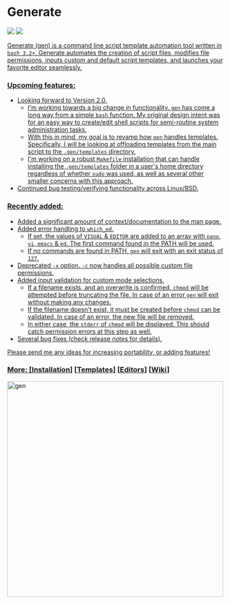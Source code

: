 # Generate
<p align="left">
<a href="./LICENSE.md"><img src="https://img.shields.io/github/license/zpiatt/gen"></a>
<a href="https://github.com/zpiatt/gen/releases"><img src="https://img.shields.io/github/v/release/zpiatt/gen">
</p>

Generate (gen) is a command line script template automation tool written in `bash 3.2+`. Generate automates the creation of script files, modifies file permissions, inputs custom and default script templates, and launches your favorite editor seamlessly.

### Upcoming features:
  - Looking forward to Version 2.0.
      - I'm working towards a big change in functionality. `gen` has come a long way from a simple `bash` function. My original design intent was for an easy way to create/edit shell scripts for semi-routine system administration tasks.
      - With this in mind, my goal is to revamp how `gen` handles templates. Specifically, I will be looking at offloading templates from the main script to the `.gen/templates` directory.
      - I'm working on a robust `Makefile` installation that can handle installing the `.gen/templates` folder in a user's home directory regardless of whether `sudo` was used, as well as several other smaller concerns with this approach.
  - Continued bug testing/verifying functionality across Linux/BSD.

### Recently added:
  - Added a significant amount of context/documentation to the man page.
  - Added error handling to `which_ed`. 
      - If set, the values of `VISUAL` & `EDITOR` are added to an array with `nano`, `vi`, `emacs` & `ed`. The first command found in the PATH will be used.
      - If no commands are found in PATH, `gen` will exit with an exit status of `127`.
  - Deprecated `-x` option. `-c` now handles all possible custom file permissions. 
  - Added input validation for custom mode selections.
    - If a filename exists, and an overwrite is confirmed, `chmod` will be attempted before truncating the file. In case of an error `gen` will exit without making any changes.
    - If the filename doesn't exist, it must be created before `chmod` can be validated. In case of an error, the new file will be removed.
    - In either case, the `stderr` of `chmod` will be displayed. This should catch permission errors at this step as well.
  - Several bug fixes (check release notes for details).

 Please send me any ideas for increasing portability, or adding features!

### More: \[[Installation](https://github.com/zpiatt/gen/wiki/Installation)\] \[[Templates](https://github.com/zpiatt/gen/wiki/Templates)\] \[[Editors](https://github.com/zpiatt/gen/wiki/Editors)\] \[[Wiki](https://github.com/zpiatt/gen/wiki)\]

<img src="https://i.imgur.com/DeZzcoo.gif" alt="gen" align="left" height="500px">
